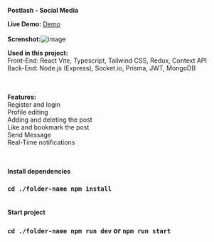 **Postlash - Social Media**

**Live Demo:** [Demo](https://e-commerce-app-pied-one.vercel.app) <br/> <br/>
**Screnshot:**![image](https://github.com/asim-iskandarli/Postlash-SocialApp/blob/main/screenshot.gif)

**Used in this project:** <br/>
Front-End: React Vite, Typescript, Tailwind CSS, Redux, Context API <br/>
Back-End: Node.js (Express), Socket.io, Prisma, JWT, MongoDB <br/> <br/> <br/>

**Features:** <br/>
Register and login <br/>
Profile editing <br/>
Adding and deleting the post <br/>
Like and bookmark the post <br/>
Send Message <br/>
Real-Time notifications <br/><br/><br/>

**Install dependencies** <br/>

### `cd ./folder-name npm install` <br/> <br/>

**Start project** <br/>

### `cd ./folder-name npm run dev` or `npm run start`
